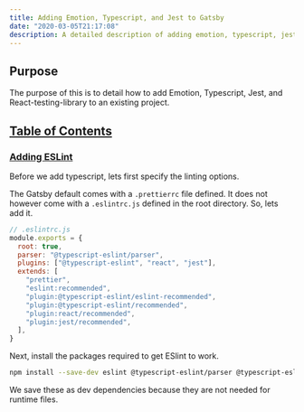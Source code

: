 ```yaml
---
title: Adding Emotion, Typescript, and Jest to Gatsby
date: "2020-03-05T21:17:08"
description: A detailed description of adding emotion, typescript, jest, and react-testing-library.
---
```


## Purpose

The purpose of this is to detail how to add Emotion, Typescript, Jest,
and React-testing-library to an existing project.

<a href="#table-of-contents">
  <h2 id="table-of-contents">
    Table of Contents
  </h2>
</a>

<a href="#adding-eslint">
  <h3 id="adding-eslint">
    Adding ESLint
  </h3>
</a>

Before we add typescript, lets first specify the linting options.

The Gatsby default comes with a `.prettierrc` file defined.
It does not however come with a `.eslintrc.js` defined in the root directory.
So, lets add it.

```javascript
// .eslintrc.js
module.exports = {
  root: true,
  parser: "@typescript-eslint/parser",
  plugins: ["@typescript-eslint", "react", "jest"],
  extends: [
    "prettier",
    "eslint:recommended",
    "plugin:@typescript-eslint/eslint-recommended",
    "plugin:@typescript-eslint/recommended",
    "plugin:react/recommended",
    "plugin:jest/recommended",
  ],
}
```

Next, install the packages required to get ESlint to work.

```bash
npm install --save-dev eslint @typescript-eslint/parser @typescript-eslint/eslint-plugin eslint-plugin-jest eslint-plugin-react
```

We save these as dev dependencies because they are not needed for runtime files.
